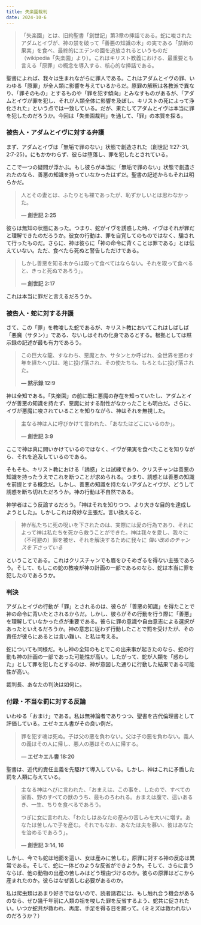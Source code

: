 ```yaml
---
title: 失楽園裁判
date: 2024-10-6
---
```


> 「失楽園」とは、旧約聖書「創世記」第3章の挿話である。蛇に唆されたアダムとイヴが、神の禁を破って「善悪の知識の木」の実である「禁断の果実」を食べ、最終的にエデンの園を追放されるというものだ（wikipedia「失楽園」より）。これはキリスト教義における、最重要とも言える「原罪」の概念を導入する、核心的な挿話である。

聖書によれば、我々は生まれながらに罪人である。これはアダムとイヴの罪、いわゆる「原罪」が全人類に影響を与えているからだ。原罪の解釈は各教派で異なり、「罪そのもの」とするものや「罪を犯す傾向」とみなすものがあるが、「アダムとイヴが罪を犯し、それが人類全体に影響を及ぼし、キリストの死によって浄化された」という点では一致している。だが、果たしてアダムとイヴは本当に罪を犯したのだろうか。今回は「失楽園裁判」を通して、「罪」の本質を探る。

### 被告人・アダムとイヴに対する弁護

まず、アダムとイヴは「無垢で罪のない」状態で創造された（創世記 1:27-31, 2:7-25）。にもかかわらず、彼らは堕落し、罪を犯したとされている。

ここで一つの疑問が浮かぶ。もし彼らが本当に「無垢で罪のない」状態で創造されたのなら、善悪の知識を持っていなかったはずだ。聖書の記述からもそれは明らかだ。

> 人とその妻とは、ふたりとも裸であったが、恥ずかしいとは思わなかった。
>
> **— 創世記 2:25**

彼らは無知の状態にあった。つまり、蛇がイヴを誘惑した時、イヴはそれが罪だと理解できたのだろうか。彼女の行動は、罪を自覚してのものではなく、騙されて行ったものだ。さらに、神は彼らに「神の命令に背くことは罪である」とは伝えていない。ただ、食べたら死ぬと警告しただけである。

> しかし善悪を知る木からは取って食べてはならない。それを取って食べると、きっと死ぬであろう」。
>
> **— 創世記 2:17**

これは本当に罪だと言えるだろうか。

### 被告人・蛇に対する弁護

さて、この「罪」を教唆した蛇であるが、キリスト教においてこれはしばしば「悪魔（サタン）」である、ないしはそれの化身であるとする。根拠としては黙示録の記述が最も有力であろう。

> この巨大な龍、すなわち、悪魔とか、サタンとか呼ばれ、全世界を惑わす年を経たへびは、地に投げ落され、その使たちも、もろともに投げ落された。
>
> **— 黙示録 12:9**

神は全知である。「失楽園」の前に既に悪魔の存在を知っていたし、アダムとイヴが善悪の知識を持たず、悪魔に対する耐性がなかったことも明白だ。さらに、イヴが悪魔に唆されていることを知りながら、神はそれを無視した。

> 主なる神は人に呼びかけて言われた、「あなたはどこにいるのか」。
>
> **— 創世記 3:9**

ここで神は真に問いかけているのではなく、イヴが果実を食べたことを知りながら、それを追及しているのである。

そもそも、キリスト教における「誘惑」とは試練であり、クリスチャンは善悪の知識を持ったうえでこれを断つことが求められる。つまり、誘惑とは善悪の知識を前提とする概念だ。しかし、善悪の知識を持たないアダムとイヴが、どうして誘惑を断ち切れただろうか。神の行動は不自然である。

神学者はこう反論するだろう。「神はそれを知りつつ、より大きな目的を達成しようとした」。しかしこれは奇妙な主張だ。言い換えると、

> 神が私たちに死の呪いを下されたのは、実際には愛の行為であり、それによって神は私たちを死から救うことができた。神は我々を愛し、我々に（不可避の）罪を被せ、それを解決するために我々に
> _悔い改めのチャンスを下さっている_

ということである。これはクリスチャンでも眉をひそめざるを得ない主張であろう。そして、もしこの蛇の教唆が神の計画の一部であるのなら、蛇は本当に罪を犯したのであろうか。

### 判決

アダムとイヴの行動が「罪」とされるのは、彼らが「善悪の知識」を得たことで神の命令に背いたとされるからだ。しかし、彼らがその行動を行う際に「善悪」を理解していなかった点が重要である。彼らに罪の意識や自由意志による選択があったといえるだろうか。神の意志に従わず行動したことで罰を受けたが、その責任が彼らにあるとは言い難い、と私は考える。

蛇についても同様だ。もし神の全知のもとでこの出来事が起きたのなら、蛇の行動も神の計画の一部であった可能性が高い。したがって、蛇が人類を「惑わした」として罪を犯したとするのは、神が意図した通りに行動した結果である可能性が高い。

裁判長、あなたの判決は如何に。

### 付録・不当な罰に対する反論

いわゆる「おまけ」である。私は無神論者でありつつ、聖書を古代倫理書として評価している。エゼキエル書がその良い例だ。

> 罪を犯す魂は死ぬ。子は父の悪を負わない。父は子の悪を負わない。義人の義はその人に帰し、悪人の悪はその人に帰する。
>
> **— エゼキエル書 18:20**

聖書は、近代的責任主義を先駆けて導入している。しかし、神はこれに矛盾した罰を人類に与えている。

> 主なる神はへびに言われた、「おまえは、この事を、したので、すべての家畜、野のすべての獣のうち、最ものろわれる。おまえは腹で、這いあるき、一生、ちりを食べるであろう。
>
> つぎに女に言われた、「わたしはあなたの産みの苦しみを大いに増す。あなたは苦しんで子を産む。それでもなお、あなたは夫を慕い、彼はあなたを治めるであろう」。
>
> **— 創世記 3:14, 16**

しかし、今でも蛇は地面を這い、女は産みに苦しむ。原罪に対する神の反応は異常である。そして、蛇に一体どのような反省ができようか。そして、さらに言うならば、他の動物の出産の苦しみはどう理由づけるのか。彼らの原罪はどこから産まれたのか。彼らはなぜ苦しむ必要があるのか。

私は爬虫類はあまり好きではないので、読者諸君には、もし触れ合う機会があるのなら、ぜひ幾千年前に人類の祖を唆した罪を反省するよう、蛇共に促されたい。いつか蛇共が救われ、再度、手足を得る日を願って。（ミミズは救われないのだろうか？）
